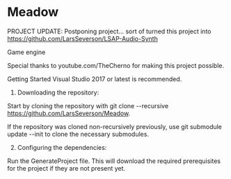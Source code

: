 # Meadow

PROJECT UPDATE: Postponing project... sort of turned this project into https://github.com/LarsSeverson/LSAP-Audio-Synth

Game engine


Special thanks to youtube.com/TheCherno for making this project possible.

Getting Started
Visual Studio 2017 or latest is recommended.

1. Downloading the repository:

Start by cloning the repository with git clone --recursive https://github.com/LarsSeverson/Meadow.

If the repository was cloned non-recursively previously, use git submodule update --init to clone the necessary submodules.

2. Configuring the dependencies:

Run the GenerateProject file. This will download the required prerequisites for the project if they are not present yet.

